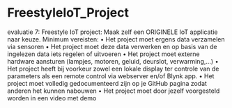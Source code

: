 # FreestyleIoT_Project

evaluatie 7: Freestyle IoT project:
Maak zelf een ORIGINELE IoT applicatie naar keuze.
Minimum vereisten:
•	Het project moet ergens data verzamelen via sensoren
•	Het project moet deze data verwerken en op basis van de ingelezen data iets regelen of uitvoeren
•	Het project moet externe hardware aansturen (lampjes, motoren, geluid, deurslot, verwarming,…)
•	Het project heeft bij voorkeur zowel een lokale display ter controle van de parameters als een remote control via webserver en/of Blynk app.
•	Het project moet volledig gedocumenteerd zijn op je GitHub pagina zodat anderen het kunnen nabouwen
•	Het project moet door jezelf voorgesteld worden in een video met demo 
